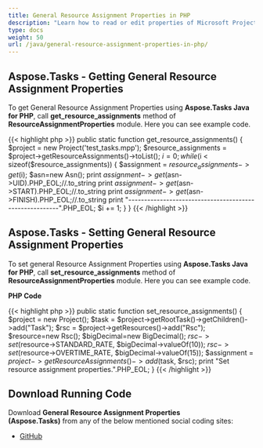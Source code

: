 ```yaml
---
title: General Resource Assignment Properties in PHP
description: "Learn how to read or edit properties of Microsoft Project (MPP/XML) resource assignments using Aspose.Tasks Java for PHP."
type: docs
weight: 50
url: /java/general-resource-assignment-properties-in-php/
---
```


## **Aspose.Tasks - Getting General Resource Assignment Properties**
To get General Resource Assignment Properties using **Aspose.Tasks Java for PHP**, call **get_resource_assignments** method of **ResourceAssignmentProperties** module. Here you can see example code.

{{< highlight php >}}
public static function get_resource_assignments()
{
    $project = new Project('test_tasks.mpp');
    $resource_assignments = $project->getResourceAssignments()->toList();
    $i = 0;
    while ($i < sizeof($resource_assignments))
    {
        $assignment = $resource_assignments->get($i);
        $asn=new Asn();
        print $assignment->get($asn->UID).PHP_EOL;//.to_string
        print $assignment->get($asn->START).PHP_EOL;//.to_string
        print $assignment->get($asn->FINISH).PHP_EOL;//.to_string
        print "--------------------------------------------------------".PHP_EOL;
        $i += 1;
    }
}
{{< /highlight >}}

## **Aspose.Tasks - Setting General Resource Assignment Properties**
To set general Resource Assignment Properties using **Aspose.Tasks Java for PHP**, call **set_resource_assignments** method of **ResourceAssignmentProperties** module. Here you can see example code.

**PHP Code**

{{< highlight php >}}
public static function set_resource_assignments()
{
    $project = new Project();
    $task = $project->getRootTask()->getChildren()->add("Task");
    $rsc = $project->getResources()->add("Rsc");
    $resource=new Rsc();
    $bigDecimal=new BigDecimal();
    $rsc->set($resource->STANDARD_RATE, $bigDecimal->valueOf(10));
    $rsc->set($resource->OVERTIME_RATE, $bigDecimal->valueOf(15));
    $assignment = $project->getResourceAssignments()->add($task, $rsc);
    print "Set resource assignment properties.".PHP_EOL;
}
{{< /highlight >}}

## **Download Running Code**
Download **General Resource Assignment Properties (Aspose.Tasks)** from any of the below mentioned social coding sites:

- [GitHub](https://github.com/aspose-tasks/Aspose.Tasks-for-Java/blob/master/Plugins/Aspose_Tasks_Java_for_PHP/src/aspose/tasks/WorkingWithResourceAssignments/ResourceAssignmentProperties.php)
